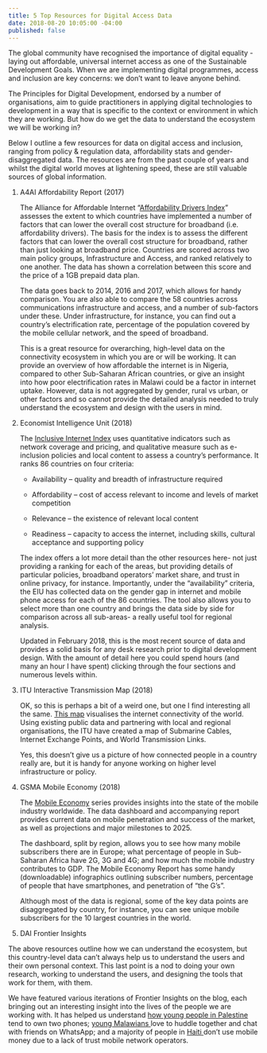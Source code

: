 ```yaml
---
title: 5 Top Resources for Digital Access Data
date: 2018-08-20 10:05:00 -04:00
published: false
---
```


The global community have recognised the importance of digital equality - laying out affordable, universal internet access as one of the Sustainable Development Goals. When we are implementing digital programmes, access and inclusion are key concerns: we don’t want to leave anyone behind.

The Principles for Digital Development, endorsed by a number of organisations, aim to guide practitioners in applying digital technologies to development in a way that is specific to the context or environment in which they are working. But how do we get the data to understand the ecosystem we will be working in?

Below I outline a few resources for data on digital access and inclusion, ranging from policy & regulation data, affordability stats and gender-disaggregated data. The resources are from the past couple of years and whilst the digital world moves at lightening speed, these are still valuable sources of global information.

1. A4AI Affordability Report (2017)

   The Alliance for Affordable Internet “[Affordability Drivers Index](http://a4ai.org/affordability-report/data/?_year=2017&indicator=INDEX)” assesses the extent to which countries have implemented a number of factors that can lower the overall cost structure for broadband (i.e. affordability drivers). The basis for the index is to assess the different factors that can lower the overall cost structure for broadband, rather than just looking at broadband price. Countries are scored across two main policy groups, Infrastructure and Access, and ranked relatively to one another. The data has shown a correlation between this score and the price of a 1GB prepaid data plan.

   The data goes back to 2014, 2016 and 2017, which allows for handy comparison. You are also able to compare the 58 countries across communications infrastructure and access, and a number of sub-factors under these. Under infrastructure, for instance, you can find out a country’s electrification rate, percentage of the population covered by the mobile cellular network, and the speed of broadband.

   This is a great resource for overarching, high-level data on the connectivity ecosystem in which you are or will be working. It can provide an overview of how affordable the internet is in Nigeria, compared to other Sub-Saharan African countries, or give an insight into how poor electrification rates in Malawi could be a factor in internet uptake. However, data is not aggregated by gender, rural vs urban, or other factors and so cannot provide the detailed analysis needed to truly understand the ecosystem and design with the users in mind.

2. Economist Intelligence Unit (2018)

   The [Inclusive Internet Index](https://theinclusiveinternet.eiu.com/ ) uses quantitative indicators such as network coverage and pricing, and qualitative measure such as e-inclusion policies and local content to assess a country’s performance. It ranks 86 countries on four criteria:

   * Availability – quality and breadth of infrastructure required

   * Affordability – cost of access relevant to income and levels of market competition

   * Relevance – the existence of relevant local content

   * Readiness – capacity to access the internet, including skills, cultural acceptance and supporting policy

   The index offers a lot more detail than the other resources here- not just providing a ranking for each of the areas, but providing details of particular policies, broadband operators’ market share, and trust in online privacy, for instance. Importantly, under the “availability” criteria, the EIU has collected data on the gender gap in internet and mobile phone access for each of the 86 countries. The tool also allows you to select more than one country and brings the data side by side for comparison across all sub-areas- a really useful tool for regional analysis.

   Updated in February 2018, this is the most recent source of data and provides a solid basis for any desk research prior to digital development design. With the amount of detail here you could spend hours (and many an hour I have spent) clicking through the four sections and numerous levels within.

3. ITU Interactive Transmission Map (2018)

   OK, so this is perhaps a bit of a weird one, but one I find interesting all the same. [This map](https://www.itu.int/itu-d/tnd-map-public/) visualises the internet connectivity of the world. Using existing public data and partnering with local and regional organisations, the ITU have created a map of Submarine Cables, Internet Exchange Points, and World Transmission Links.

   Yes, this doesn’t give us a picture of how connected people in a country really are, but it is handy for anyone working on higher level infrastructure or policy.

4. GSMA Mobile Economy (2018)

   The [Mobile Economy](https://www.gsma.com/mobileeconomy/ ) series provides insights into the state of the mobile industry worldwide. The data dashboard and accompanying report provides current data on mobile penetration and success of the market, as well as projections and major milestones to 2025.

   The dashboard, split by region, allows you to see how many mobile subscribers there are in Europe; what percentage of people in Sub-Saharan Africa have 2G, 3G and 4G; and how much the mobile industry contributes to GDP. The Mobile Economy Report has some handy (downloadable) infographics outlining subscriber numbers, percentage of people that have smartphones, and penetration of “the G’s”.

   Although most of the data is regional, some of the key data points are disaggregated by country, for instance, you can see unique mobile subscribers for the 10 largest countries in the world.

5. DAI Frontier Insights

The above resources outline how we can understand the ecosystem, but this country-level data can’t always help us to understand the users and their own personal context. This last point is a nod to doing your own research, working to understand the users, and designing the tools that work for them, with them.

We have featured various iterations of Frontier Insights on the blog, each bringing out an interesting insight into the lives of the people we are working with. It has helped us understand [how young people in Palestine ](https://dai-global-digital.com/consumer-insights-palestine-e-governance-readiness.html)tend to own two phones; [young Malawians ](https://dai-global-digital.com/consumer-insights-palestine-e-governance-readiness.html)love to huddle together and chat with friends on WhatsApp; and a majority of people in [Haiti ](https://dai-global-digital.com/digital-insights-would-haitians-use-mobile-money-for-banking.html)don’t use mobile money due to a lack of trust mobile network operators.

 